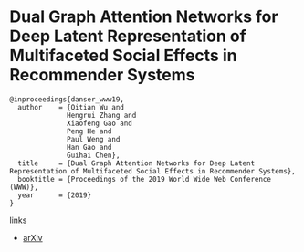 # Dual Graph Attention Networks for Deep Latent Representation of Multifaceted Social Effects in Recommender Systems

```
@inproceedings{danser_www19,
  author    = {Qitian Wu and
              Hengrui Zhang and
              Xiaofeng Gao and
              Peng He and
              Paul Weng and
              Han Gao and
              Guihai Chen},
  title     = {Dual Graph Attention Networks for Deep Latent Representation of Multifaceted Social Effects in Recommender Systems},
  booktitle = {Proceedings of the 2019 World Wide Web Conference (WWW)},
  year      = {2019}
}
```

links
- [arXiv](https://arxiv.org/abs/1903.10433)
